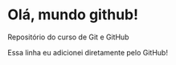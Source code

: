 # Olá, mundo github!
 Repositório do curso de Git e GitHub

 Essa linha eu adicionei diretamente pelo GitHub!
